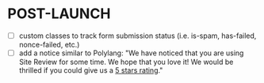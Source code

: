 # POST-LAUNCH
- [ ] custom classes to track form submission status (i.e. is-spam, has-failed, nonce-failed, etc.)
- [ ] add a notice similar to Polylang: "We have noticed that you are using Site Review for some time. We hope that you love it! We would be thrilled if you could give us a [5 stars rating](...)."
